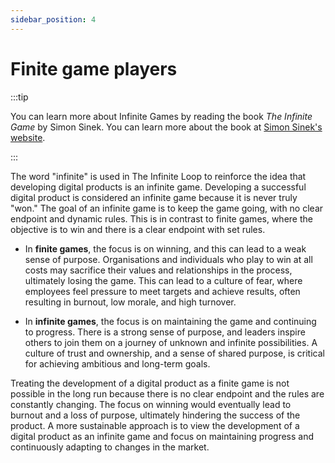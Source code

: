 ```yaml
---
sidebar_position: 4
---
```


# Finite game players

:::tip

You can learn more about Infinite Games by reading the book *The Infinite Game* by Simon Sinek. You can learn more about the book at [Simon Sinek's website](https://simonsinek.com//books/the-infinite-game/).

:::

The word "infinite" is used in The Infinite Loop to reinforce the idea that developing digital products is an infinite game. Developing a successful digital product is considered an infinite game because it is never truly "won." The goal of an infinite game is to keep the game going, with no clear endpoint and dynamic rules. This is in contrast to finite games, where the objective is to win and there is a clear endpoint with set rules.

- In **finite games**, the focus is on winning, and this can lead to a weak sense of purpose. Organisations and individuals who play to win at all costs may sacrifice their values and relationships in the process, ultimately losing the game. This can lead to a culture of fear, where employees feel pressure to meet targets and achieve results, often resulting in burnout, low morale, and high turnover.

- In **infinite games**, the focus is on maintaining the game and continuing to progress. There is a strong sense of purpose, and leaders inspire others to join them on a journey of unknown and infinite possibilities. A culture of trust and ownership, and a sense of shared purpose, is critical for achieving ambitious and long-term goals.

Treating the development of a digital product as a finite game is not possible in the long run because there is no clear endpoint and the rules are constantly changing. The focus on winning would eventually lead to burnout and a loss of purpose, ultimately hindering the success of the product. A more sustainable approach is to view the development of a digital product as an infinite game and focus on maintaining progress and continuously adapting to changes in the market.
